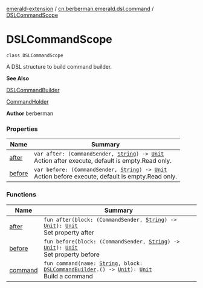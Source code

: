 [emerald-extension](../../index.md) / [cn.berberman.emerald.dsl.command](../index.md) / [DSLCommandScope](.)

# DSLCommandScope

`class DSLCommandScope`

A DSL structure to build command builder.

**See Also**

[DSLCommandBuilder](../-d-s-l-command-builder/index.md)

[CommandHolder](#)

**Author**
berberman

### Properties

| Name | Summary |
|---|---|
| [after](after.md) | `var after: (CommandSender, `[`String`](https://kotlinlang.org/api/latest/jvm/stdlib/kotlin/-string/index.html)`) -> `[`Unit`](https://kotlinlang.org/api/latest/jvm/stdlib/kotlin/-unit/index.html)<br>Action after execute, default is empty.Read only. |
| [before](before.md) | `var before: (CommandSender, `[`String`](https://kotlinlang.org/api/latest/jvm/stdlib/kotlin/-string/index.html)`) -> `[`Unit`](https://kotlinlang.org/api/latest/jvm/stdlib/kotlin/-unit/index.html)<br>Action before execute, default is empty.Read only. |

### Functions

| Name | Summary |
|---|---|
| [after](after.md) | `fun after(block: (CommandSender, `[`String`](https://kotlinlang.org/api/latest/jvm/stdlib/kotlin/-string/index.html)`) -> `[`Unit`](https://kotlinlang.org/api/latest/jvm/stdlib/kotlin/-unit/index.html)`): `[`Unit`](https://kotlinlang.org/api/latest/jvm/stdlib/kotlin/-unit/index.html)<br>Set property after |
| [before](before.md) | `fun before(block: (CommandSender, `[`String`](https://kotlinlang.org/api/latest/jvm/stdlib/kotlin/-string/index.html)`) -> `[`Unit`](https://kotlinlang.org/api/latest/jvm/stdlib/kotlin/-unit/index.html)`): `[`Unit`](https://kotlinlang.org/api/latest/jvm/stdlib/kotlin/-unit/index.html)<br>Set property before |
| [command](command.md) | `fun command(name: `[`String`](https://kotlinlang.org/api/latest/jvm/stdlib/kotlin/-string/index.html)`, block: `[`DSLCommandBuilder`](../-d-s-l-command-builder/index.md)`.() -> `[`Unit`](https://kotlinlang.org/api/latest/jvm/stdlib/kotlin/-unit/index.html)`): `[`Unit`](https://kotlinlang.org/api/latest/jvm/stdlib/kotlin/-unit/index.html)<br>Build a command |
